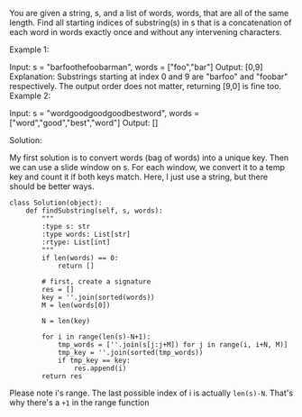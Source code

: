 You are given a string, s, and a list of words, words, that are all of the same length. Find all starting indices of substring(s) in s that is a concatenation of each word in words exactly once and without any intervening characters.

 

Example 1:

Input:
  s = "barfoothefoobarman",
  words = ["foo","bar"]
Output: [0,9]
Explanation: Substrings starting at index 0 and 9 are "barfoo" and "foobar" respectively.
The output order does not matter, returning [9,0] is fine too.
Example 2:

Input:
  s = "wordgoodgoodgoodbestword",
  words = ["word","good","best","word"]
Output: []

Solution:

My first solution is to convert words (bag of words) into a unique key. Then we can use a slide window on s. For each window, we convert it to a temp key and count it if both keys match. Here, I just use a string, but there should be better ways.

```
class Solution(object):
    def findSubstring(self, s, words):
        """
        :type s: str
        :type words: List[str]
        :rtype: List[int]
        """
        if len(words) == 0:
            return []
        
        # first, create a signature
        res = []
        key = ''.join(sorted(words))
        M = len(words[0])
        
        N = len(key)
        
        for i in range(len(s)-N+1):
            tmp_words = [''.join(s[j:j+M]) for j in range(i, i+N, M)]
            tmp_key = ''.join(sorted(tmp_words))
            if tmp_key == key:
                res.append(i)
        return res
```
Please note i's range. The last possible index of i is actually `len(s)-N`. That's why there's a `+1` in the range function
